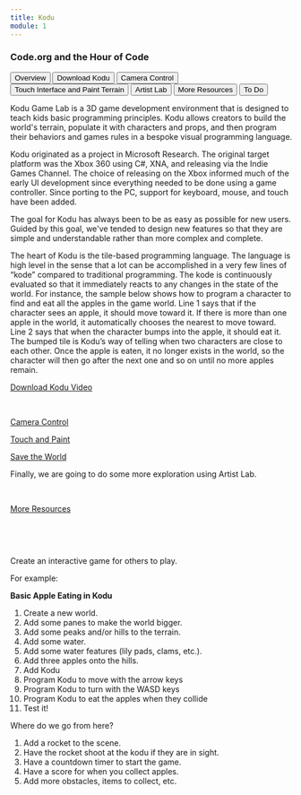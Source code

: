 ```yaml
---
title: Kodu
module: 1
---
```


### Code.org and the Hour of Code

<div class="tab">
  <button class="tablinks active" onclick="openTab(event, 'Overview')">Overview</button>
  <button class="tablinks" onclick="openTab(event, 'Download')">Download Kodu</button>
   <button class="tablinks" onclick="openTab(event, 'CameraControl')">Camera Control</button>
   <button class="tablinks" onclick="openTab(event, 'TouchandPaint')">Touch Interface and Paint Terrain</button>
  <button class="tablinks" onclick="openTab(event, 'Save')">Artist Lab</button>
   <button class="tablinks" onclick="openTab(event, 'MoreResources')">More Resources</button>
   <button class="tablinks" onclick="openTab(event, 'To Do')">To Do</button>
   
</div>

<!-- Tab content -->
<div id="Overview" class="tabcontent" style="display:block">


<p>
Kodu Game Lab is a 3D game development environment that is designed to teach kids basic programming principles. Kodu allows creators to build the world's terrain, populate it with characters and props, and then program their behaviors and games rules in a bespoke visual programming language.
</p>
<p>
Kodu originated as a project in Microsoft Research. The original target platform was the Xbox 360 using C#, XNA, and releasing via the Indie Games Channel. The choice of releasing on the Xbox informed much of the early UI development since everything needed to be done using a game controller. Since porting to the PC, support for keyboard, mouse, and touch have been added.
</p>
<p>
The goal for Kodu has always been to be as easy as possible for new users. Guided by this goal, we've tended to design new features so that they are simple and understandable rather than more complex and complete.
</p>
<p>
The heart of Kodu is the tile-based programming language. The language is high level in the sense that a lot can be accomplished in a very few lines of “kode” compared to traditional programming. The kode is continuously evaluated so that it immediately reacts to any changes in the state of the world. For instance, the sample below shows how to program a character to find and eat all the apples in the game world. Line 1 says that if the character sees an apple, it should move toward it. If there is more than one apple in the world, it automatically chooses the nearest to move toward. Line 2 says that when the character bumps into the apple, it should eat it. The bumped tile is Kodu’s way of telling when two characters are close to each other. Once the apple is eaten, it no longer exists in the world, so the character will then go after the next one and so on until no more apples remain.
</p>
</div>
<div id="Download" class="tabcontent">

<p><a href="https://youtu.be/QmwxyL9Kw1s" data-lity>Download Kodu Video</a></p>

</div>

<div id="CameraControl" class="tabcontent">
<p>&nbsp;</p>
<a href="https://youtu.be/hDy6lEgb5Kk" data-lity>Camera Control</a>

</div>
<div id="TouchandPaint" class="tabcontent">

<a href="https://youtu.be/gUGXnEJwl08" data-lity>Touch and Paint</a>

</div>

<div id="Save" class="tabcontent">

<p><a href="https://youtu.be/E0l9i5aOEkc" data-lity>Save the World</a></p>

<p>Finally, we are going to do some more exploration using Artist Lab.</p>

</div>
<div id="MoreResources" class="tabcontent">
<p>&nbsp;</p>
<a href="https://www.kodugamelab.com/resources/#videos" target="_blank">More Resources</a> 
<p>&nbsp;</p>


</div>

<div id="ToDo" class="tabcontent">
<p>&nbsp;</p>
Create an interactive game for others to play.
<p>
For example:
</p>
<p>
<b>Basic Apple Eating in Kodu</b>
</p>

1. Create a new world.
2. Add some panes to make the world bigger.
3. Add some peaks and/or hills to the terrain.
4. Add some water.
5. Add some water features (lily pads, clams, etc.).
6. Add three apples onto the hills.
7. Add Kodu
8. Program Kodu to move with the arrow keys
9. Program Kodu to turn with the WASD keys
10. Program Kodu to eat the apples when they collide
11. Test it!

<p>
Where do we go from here?
</p>

1. Add a rocket to the scene.
2. Have the rocket shoot at the kodu if they are in sight.
3. Have a countdown timer to start the game.
4. Have a score for when you collect apples.
5. Add more obstacles, items to collect, etc.

<p>&nbsp;</p>


</div>
